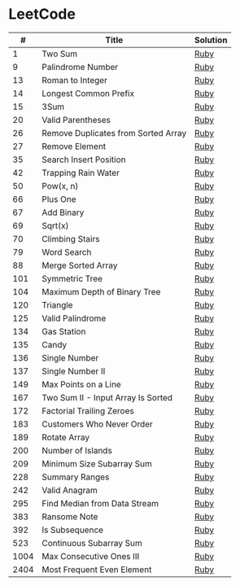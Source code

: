 # LeetCode

| # | Title | Solution |
|---| ----- | -------- |
|    1 | Two Sum                             | [Ruby](./ruby_solutions/1_two_sum.rb)                              |
|    9 | Palindrome Number                   | [Ruby](./ruby_solutions/9_palindrome_number.rb)                    |
|   13 | Roman to Integer                    | [Ruby](./ruby_solutions/13_roman_to_integer.rb)                    |
|   14 | Longest Common Prefix               | [Ruby](./ruby_solutions/14_longest_common_prefix.rb)               |
|   15 | 3Sum                                | [Ruby](./ruby_solutions/15_3sum.rb)                                |
|   20 | Valid Parentheses                   | [Ruby](./ruby_solutions/20_valid_parentheses.rb)                   |
|   26 | Remove Duplicates from Sorted Array | [Ruby](./ruby_solutions/26_remove_duplicates_from_sorted_array.rb) |
|   27 | Remove Element                      | [Ruby](./ruby_solutions/27_remove_element.rb)                      |
|   35 | Search Insert Position              | [Ruby](./ruby_solutions/35_search_insert_position.rb)              |
|   42 | Trapping Rain Water                 | [Ruby](./ruby_solutions/42_trapping_rain_water.rb)                 |
|   50 | Pow(x, n)                           | [Ruby](./ruby_solutions/50_pow_x_n.rb)                             |
|   66 | Plus One                            | [Ruby](./ruby_solutions/66_plus_one.rb)                            |
|   67 | Add Binary                          | [Ruby](./ruby_solutions/67_add_binary.rb)                          |
|   69 | Sqrt(x)                             | [Ruby](./ruby_solutions/69_sqrt_x.rb)                              |
|   70 | Climbing Stairs                     | [Ruby](./ruby_solutions/70_climbing_stairs.rb)                     |
|   79 | Word Search                         | [Ruby](./ruby_solutions/79_word_search.rb)                         |
|   88 | Merge Sorted Array                  | [Ruby](./ruby_solutions/88_merge_sorted_array.rb)                  |
|  101 | Symmetric Tree                      | [Ruby](./ruby_solutions/101_symmetric_tree.rb)                     |
|  104 | Maximum Depth of Binary Tree        | [Ruby](./ruby_solutions/104_maximum_depth_of_binary_tree.rb)       |
|  120 | Triangle                            | [Ruby](./ruby_solutions/120_triangle.rb)                           |
|  125 | Valid Palindrome                    | [Ruby](./ruby_solutions/125_valid_palindrome.rb)                   |
|  134 | Gas Station                         | [Ruby](./ruby_solutions/134_gas_station.rb)                        |
|  135 | Candy                               | [Ruby](./ruby_solutions/135_candy.rb)                              |
|  136 | Single Number                       | [Ruby](./ruby_solutions/136_single_number.rb)                      |
|  137 | Single Number II                    | [Ruby](./ruby_solutions/137_single_number_ii.rb)                   |
|  149 | Max Points on a Line                | [Ruby](./ruby_solutions/149_max_points_on_a_line.rb)               |
|  167 | Two Sum II - Input Array Is Sorted  | [Ruby](./ruby_solutions/167_two_sum_ii.rb)                         |
|  172 | Factorial Trailing Zeroes           | [Ruby](./ruby_solutions/172_factorial_trailing_zeroes.rb)          |
|  183 | Customers Who Never Order           | [Ruby](./ruby_solutions/183_customers_who_never_order.rb)          |
|  189 | Rotate Array                        | [Ruby](./ruby_solutions/189_rotate_array.rb)                       |
|  200 | Number of Islands                   | [Ruby](./ruby_solutions/200_number_of_islands.rb)                  |
|  209 | Minimum Size Subarray Sum           | [Ruby](./ruby_solutions/209_minimum_size_subarray_sum.rb)          |
|  228 | Summary Ranges                      | [Ruby](./ruby_solutions/228_summary_ranges.rb)                     |
|  242 | Valid Anagram                       | [Ruby](./ruby_solutions/242_valid_anagram.rb)                      |
|  295 | Find Median from Data Stream        | [Ruby](./ruby_solutions/295_find_median.rb)                        |
|  383 | Ransome Note                        | [Ruby](./ruby_solutions/383_ransom_note.rb)                        |
|  392 | Is Subsequence                      | [Ruby](./ruby_solutions/392_is_subsequence.rb)                     |
|  523 | Continuous Subarray Sum             | [Ruby](./ruby_solutions/523_continuous_subarray_sum.rb)            |
| 1004 | Max Consecutive Ones III            | [Ruby](./ruby_solutions/1004_max_consecutive_ones_iii.rb)          |
| 2404 | Most Frequent Even Element          | [Ruby](./ruby_solutions/2404_most_frequent_even_element.rb)        |
